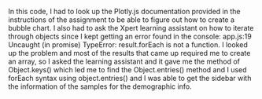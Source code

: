 In this code, I had to look up the Plotly.js documentation provided in the instructions of the assignment to be able to figure out how to create a bubble chart. I also had to ask the Xpert learning assistant on how to iterate through objects since I kept getting an error found in the console: app.js:19 Uncaught (in promise) TypeError: result.forEach is not a function. I looked up the problem and most of the results that came up required me to create an array, so I asked the learning assistant and it gave me the method of Object.keys() which led me to find the Object.entries() method and I used forEach syntax using object.entries() and I was able to get the sidebar with the information of the samples for the demographic info.
